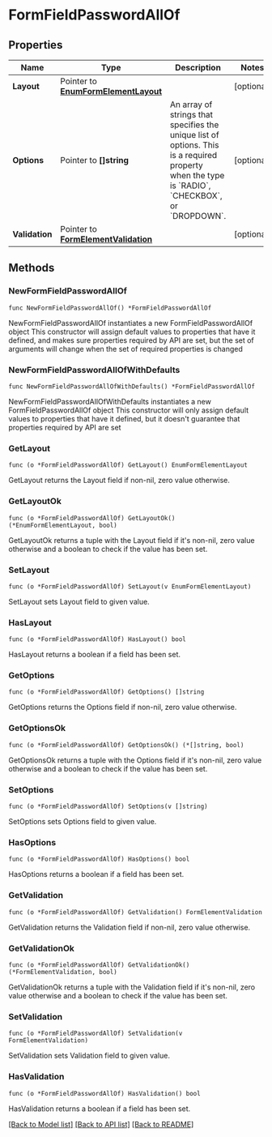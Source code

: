 # FormFieldPasswordAllOf

## Properties

Name | Type | Description | Notes
------------ | ------------- | ------------- | -------------
**Layout** | Pointer to [**EnumFormElementLayout**](EnumFormElementLayout.md) |  | [optional] 
**Options** | Pointer to **[]string** | An array of strings that specifies the unique list of options. This is a required property when the type is &#x60;RADIO&#x60;, &#x60;CHECKBOX&#x60;, or &#x60;DROPDOWN&#x60;. | [optional] 
**Validation** | Pointer to [**FormElementValidation**](FormElementValidation.md) |  | [optional] 

## Methods

### NewFormFieldPasswordAllOf

`func NewFormFieldPasswordAllOf() *FormFieldPasswordAllOf`

NewFormFieldPasswordAllOf instantiates a new FormFieldPasswordAllOf object
This constructor will assign default values to properties that have it defined,
and makes sure properties required by API are set, but the set of arguments
will change when the set of required properties is changed

### NewFormFieldPasswordAllOfWithDefaults

`func NewFormFieldPasswordAllOfWithDefaults() *FormFieldPasswordAllOf`

NewFormFieldPasswordAllOfWithDefaults instantiates a new FormFieldPasswordAllOf object
This constructor will only assign default values to properties that have it defined,
but it doesn't guarantee that properties required by API are set

### GetLayout

`func (o *FormFieldPasswordAllOf) GetLayout() EnumFormElementLayout`

GetLayout returns the Layout field if non-nil, zero value otherwise.

### GetLayoutOk

`func (o *FormFieldPasswordAllOf) GetLayoutOk() (*EnumFormElementLayout, bool)`

GetLayoutOk returns a tuple with the Layout field if it's non-nil, zero value otherwise
and a boolean to check if the value has been set.

### SetLayout

`func (o *FormFieldPasswordAllOf) SetLayout(v EnumFormElementLayout)`

SetLayout sets Layout field to given value.

### HasLayout

`func (o *FormFieldPasswordAllOf) HasLayout() bool`

HasLayout returns a boolean if a field has been set.

### GetOptions

`func (o *FormFieldPasswordAllOf) GetOptions() []string`

GetOptions returns the Options field if non-nil, zero value otherwise.

### GetOptionsOk

`func (o *FormFieldPasswordAllOf) GetOptionsOk() (*[]string, bool)`

GetOptionsOk returns a tuple with the Options field if it's non-nil, zero value otherwise
and a boolean to check if the value has been set.

### SetOptions

`func (o *FormFieldPasswordAllOf) SetOptions(v []string)`

SetOptions sets Options field to given value.

### HasOptions

`func (o *FormFieldPasswordAllOf) HasOptions() bool`

HasOptions returns a boolean if a field has been set.

### GetValidation

`func (o *FormFieldPasswordAllOf) GetValidation() FormElementValidation`

GetValidation returns the Validation field if non-nil, zero value otherwise.

### GetValidationOk

`func (o *FormFieldPasswordAllOf) GetValidationOk() (*FormElementValidation, bool)`

GetValidationOk returns a tuple with the Validation field if it's non-nil, zero value otherwise
and a boolean to check if the value has been set.

### SetValidation

`func (o *FormFieldPasswordAllOf) SetValidation(v FormElementValidation)`

SetValidation sets Validation field to given value.

### HasValidation

`func (o *FormFieldPasswordAllOf) HasValidation() bool`

HasValidation returns a boolean if a field has been set.


[[Back to Model list]](../README.md#documentation-for-models) [[Back to API list]](../README.md#documentation-for-api-endpoints) [[Back to README]](../README.md)


